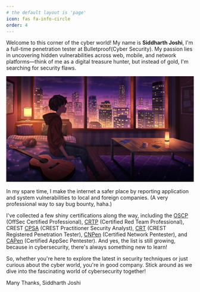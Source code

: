 ```yaml
---
# the default layout is 'page'
icon: fas fa-info-circle
order: 4
---
```



Welcome to this corner of the cyber world! My name is **Siddharth Joshi**, I'm a full-time penetration tester at Bulletproof(Cyber Security). My passion lies in uncovering hidden vulnerabilities across web, mobile, and network platforms—think of me as a digital treasure hunter, but instead of gold, I'm searching for security flaws.

![](/assets/img/about.jpg)

In my spare time, I make the internet a safer place by reporting application and system vulnerabilities to local and foreign companies. (A very professional way to say bug bounty, haha.)

I've collected a few shiny certifications along the way, including the [OSCP](https://www.credential.net/c76d695c-d351-4168-ac47-c11010ead2f6#gs.d3tstx) (OffSec Certified Professional), [CRTP](https://drive.google.com/file/d/1sC21EI3UmGSzTjJ3lRmePsregvdVWCFK/view?usp=sharing) (Certified Red Team Professional), CREST [CPSA](https://drive.google.com/file/d/1DvZU7tQhOmzWJ5216ElFZhWWu25yMkfF/view) (CREST Practitioner Security Analyst), [CRT](https://drive.google.com/file/d/1ezLQI-OIR0iD06W_S84rSlIIVigrbdEw/view) (CREST Registered Penetration Tester), [CNPen](https://drive.google.com/file/d/12uJPY7Vhc9Ao9Rk7h3hNH04DcB4QwK44/view) (Certified Network Pentester), and [CAPen](https://drive.google.com/file/d/1jKtwS8TmYqaiPkaDcTqdcTKS2typSoLn/view) (Certified AppSec Pentester). And yes, the list is still growing, because in cybersecurity, there's always something new to learn!

So, whether you're here to explore the latest in security techniques or just curious about the cyber world, you're in good company. Stick around as we dive into the fascinating world of cybersecurity together!

Many Thanks,
Siddharth Joshi